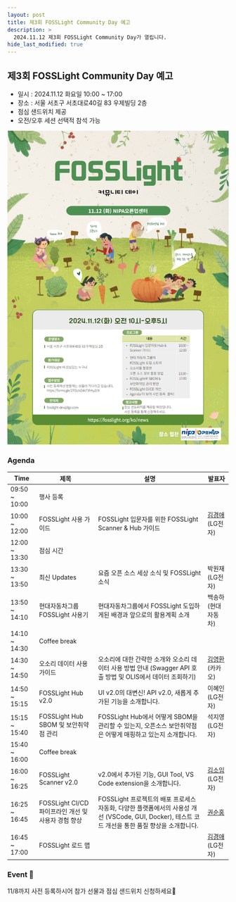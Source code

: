 ```yaml
---
layout: post
title: 제3회 FOSSLight Community Day 예고
description: >
  2024.11.12 제3회 FOSSLight Community Day가 열립니다.
hide_last_modified: true
---
```


## 제3회 FOSSLight Community Day 예고
 - 일시 : 2024.11.12 화요일 10:00 ~ 17:00
 - 장소 : 서울 서초구 서초대로40길 83 우제빌딩 2층
 - 점심 샌드위치 제공 
 - 오전/오후 세션 선택적 참석 가능

![](../../assets/img/news/240927/FL3.jpg)

### Agenda

<div class="datatable-begin"></div>

|Time|제목|설명|발표자|
|--- | --- |--- | --- | 
|09:50 ~ 10:00|행사 등록| || 
|10:00 ~ 12:00|FOSSLight 사용 가이드|FOSSLight 입문자를 위한 FOSSLight Scanner & Hub 가이드|[김경애](https://www.linkedin.com/in/kyoungae-kim-597a1630/)(LG전자)|
|12:00 ~ 13:30|점심 시간||
|13:30 ~ 13:50|최신 Updates| 요즘 오픈 소스 세상 소식 및 FOSSLight 소식 |박원재(LG전자)|
|13:50 ~ 14:10|현대자동차그룹 FOSSLight 사용기|현대자동차그룹에서 FOSSLight 도입하게된 배경과 앞으로의 활용계획 소개|백송하(현대자동차)|
|14:10 ~ 14:30|Coffee break||
|14:30 ~ 14:50|오소리 데이터 사용 가이드 |오소리에 대한 간략한 소개와 오소리 데이터 사용 방법 안내 (Swagger API 호출 방법 및 OLIS에서 데이터 조회하기)|[김영환](https://www.linkedin.com/in/%EC%98%81%ED%99%98-%EA%B9%80-4069b5135/ )(카카오)|
|14:50 ~ 15:15|FOSSLight Hub v2.0| UI v2.0의 대변신! API v2.0, 새롭게 추가된 기능을 소개합니다. |이혜인(LG전자)|
|15:15 ~ 15:40|FOSSLight Hub SBOM 및 보안취약점 관리|FOSSLight Hub에서 어떻게 SBOM을 관리할 수 있는지, 오픈소스 보안취약점은 어떻게 매핑하고 있는지 소개합니다.|석지영(LG전자)|
|15:40 ~ 16:00|Coffee break| ||
|16:00 ~ 16:25|FOSSLight Scanner v2.0|v2.0에서 추가된 기능, GUI Tool, VS Code extension을 소개합니다.|[김소임](https://www.linkedin.com/in/soim-kim-093036216/)(LG전자)|
|16:25 ~ 16:45|FOSSLight CI/CD 파이프라인 개선 및 사용자 경험 향상|FOSSLight 프로젝트의 배포 프로세스 자동화, 다양한 플랫폼에서의 사용성 개선 (VSCode, GUI, Docker), 테스트 코드 개선을 통한 품질 향상을 소개합니다.|[권순홍](https://velog.io/@nanayah99/posts)|
|16:45 ~ 17:00|FOSSLight 로드 맵||[김경애](https://www.linkedin.com/in/kyoungae-kim-597a1630/)(LG전자)|

<div class="datatable-end"></div>

### Event 🎉
11/8까지 사전 등록하시어 참가 선물과 점심 샌드위치 신청하세요🎁
